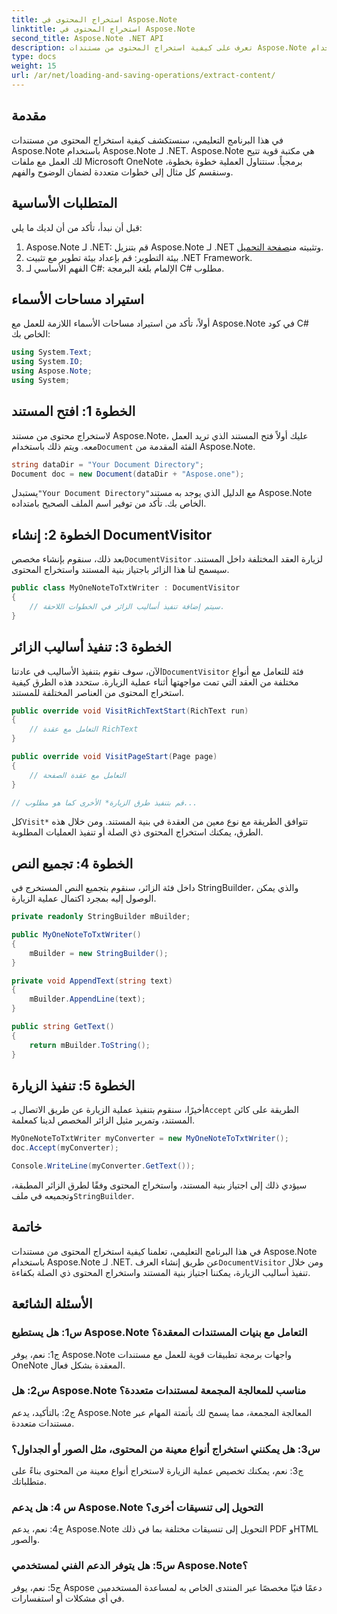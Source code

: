 ```yaml
---
title: استخراج المحتوى في Aspose.Note
linktitle: استخراج المحتوى في Aspose.Note
second_title: Aspose.Note .NET API
description: تعرف على كيفية استخراج المحتوى من مستندات Aspose.Note باستخدام Aspose.Note لـ .NET. يرشدك هذا البرنامج التعليمي الشامل خلال العملية خطوة بخطوة.
type: docs
weight: 15
url: /ar/net/loading-and-saving-operations/extract-content/
---
```

## مقدمة

في هذا البرنامج التعليمي، سنستكشف كيفية استخراج المحتوى من مستندات Aspose.Note باستخدام Aspose.Note لـ .NET. Aspose.Note هي مكتبة قوية تتيح لك العمل مع ملفات Microsoft OneNote برمجياً. سنتناول العملية خطوة بخطوة، وسنقسم كل مثال إلى خطوات متعددة لضمان الوضوح والفهم.

## المتطلبات الأساسية

قبل أن نبدأ، تأكد من أن لديك ما يلي:

1.  Aspose.Note لـ .NET: قم بتنزيل Aspose.Note لـ .NET وتثبيته من[صفحة التحميل](https://releases.aspose.com/note/net/).
2. بيئة التطوير: قم بإعداد بيئة تطوير مع تثبيت .NET Framework.
3. الفهم الأساسي لـ C#: الإلمام بلغة البرمجة C# مطلوب.

## استيراد مساحات الأسماء

أولاً، تأكد من استيراد مساحات الأسماء اللازمة للعمل مع Aspose.Note في كود C# الخاص بك:

```csharp
using System.Text;
using System.IO;
using Aspose.Note;
using System;
```

## الخطوة 1: افتح المستند

 لاستخراج محتوى من مستند Aspose.Note، عليك أولاً فتح المستند الذي تريد العمل معه. ويتم ذلك باستخدام`Document` الفئة المقدمة من Aspose.Note.

```csharp
string dataDir = "Your Document Directory";
Document doc = new Document(dataDir + "Aspose.one");
```

 يستبدل`"Your Document Directory"`مع الدليل الذي يوجد به مستند Aspose.Note الخاص بك. تأكد من توفير اسم الملف الصحيح بامتداده.

## الخطوة 2: إنشاء DocumentVisitor

 بعد ذلك، سنقوم بإنشاء مخصص`DocumentVisitor` لزيارة العقد المختلفة داخل المستند. سيسمح لنا هذا الزائر باجتياز بنية المستند واستخراج المحتوى.

```csharp
public class MyOneNoteToTxtWriter : DocumentVisitor
{
    // سيتم إضافة تنفيذ أساليب الزائر في الخطوات اللاحقة.
}
```

## الخطوة 3: تنفيذ أساليب الزائر

 الآن، سوف نقوم بتنفيذ الأساليب في عادتنا`DocumentVisitor` فئة للتعامل مع أنواع مختلفة من العقد التي تمت مواجهتها أثناء عملية الزيارة. ستحدد هذه الطرق كيفية استخراج المحتوى من العناصر المختلفة للمستند.

```csharp
public override void VisitRichTextStart(RichText run)
{
    // التعامل مع عقدة RichText
}

public override void VisitPageStart(Page page)
{
    // التعامل مع عقدة الصفحة
}

// قم بتنفيذ طرق الزيارة* الأخرى كما هو مطلوب...
```

 كل`Visit*` تتوافق الطريقة مع نوع معين من العقدة في بنية المستند. ومن خلال هذه الطرق، يمكنك استخراج المحتوى ذي الصلة أو تنفيذ العمليات المطلوبة.

## الخطوة 4: تجميع النص

داخل فئة الزائر، سنقوم بتجميع النص المستخرج في StringBuilder، والذي يمكن الوصول إليه بمجرد اكتمال عملية الزيارة.

```csharp
private readonly StringBuilder mBuilder;

public MyOneNoteToTxtWriter()
{
    mBuilder = new StringBuilder();
}

private void AppendText(string text)
{
    mBuilder.AppendLine(text);
}

public string GetText()
{
    return mBuilder.ToString();
}
```

## الخطوة 5: تنفيذ الزيارة

 أخيرًا، سنقوم بتنفيذ عملية الزيارة عن طريق الاتصال بـ`Accept` الطريقة على كائن المستند، وتمرير مثيل الزائر المخصص لدينا كمعلمة.

```csharp
MyOneNoteToTxtWriter myConverter = new MyOneNoteToTxtWriter();
doc.Accept(myConverter);

Console.WriteLine(myConverter.GetText());
```

 سيؤدي ذلك إلى اجتياز بنية المستند، واستخراج المحتوى وفقًا لطرق الزائر المطبقة، وتجميعه في ملف`StringBuilder`.

## خاتمة

 في هذا البرنامج التعليمي، تعلمنا كيفية استخراج المحتوى من مستندات Aspose.Note باستخدام Aspose.Note لـ .NET. عن طريق إنشاء العرف`DocumentVisitor` ومن خلال تنفيذ أساليب الزيارة، يمكننا اجتياز بنية المستند واستخراج المحتوى ذي الصلة بكفاءة.

## الأسئلة الشائعة

### س1: هل يستطيع Aspose.Note التعامل مع بنيات المستندات المعقدة؟

ج1: نعم، يوفر Aspose.Note واجهات برمجة تطبيقات قوية للعمل مع مستندات OneNote المعقدة بشكل فعال.

### س2: هل Aspose.Note مناسب للمعالجة المجمعة لمستندات متعددة؟

ج2: بالتأكيد، يدعم Aspose.Note المعالجة المجمعة، مما يسمح لك بأتمتة المهام عبر مستندات متعددة.

### س3: هل يمكنني استخراج أنواع معينة من المحتوى، مثل الصور أو الجداول؟

ج3: نعم، يمكنك تخصيص عملية الزيارة لاستخراج أنواع معينة من المحتوى بناءً على متطلباتك.

### س 4: هل يدعم Aspose.Note التحويل إلى تنسيقات أخرى؟

ج4: نعم، يدعم Aspose.Note التحويل إلى تنسيقات مختلفة بما في ذلك PDF وHTML والصور.

### س5: هل يتوفر الدعم الفني لمستخدمي Aspose.Note؟

ج5: نعم، يوفر Aspose دعمًا فنيًا مخصصًا عبر المنتدى الخاص به لمساعدة المستخدمين في أي مشكلات أو استفسارات.